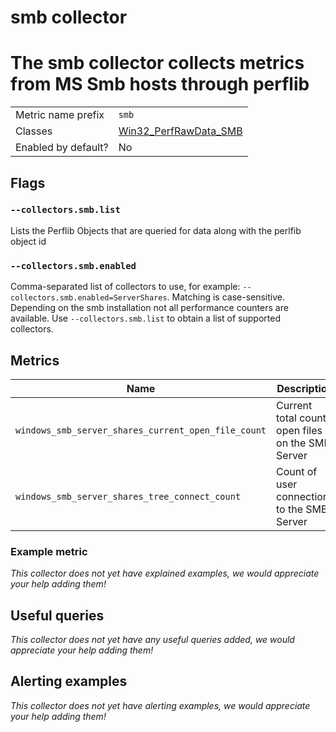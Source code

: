 # smb collector

The smb collector collects metrics from MS Smb hosts through perflib
=======


|||
-|-
Metric name prefix  | `smb`
Classes 			| [Win32_PerfRawData_SMB](https://learn.microsoft.com/en-us/openspecs/windows_protocols/ms-smb/)<br/> 
Enabled by default? | No

## Flags

### `--collectors.smb.list`
Lists the Perflib Objects that are queried for data along with the perlfib object id

### `--collectors.smb.enabled`
Comma-separated list of collectors to use, for example: `--collectors.smb.enabled=ServerShares`. Matching is case-sensitive. Depending on the smb installation not all performance counters are available. Use `--collectors.smb.list` to obtain a list of supported collectors.

## Metrics
Name          | Description
--------------|---------------
`windows_smb_server_shares_current_open_file_count` | Current total count open files on the SMB Server
`windows_smb_server_shares_tree_connect_count` | Count of user connections to the SMB Server

### Example metric
_This collector does not yet have explained examples, we would appreciate your help adding them!_

## Useful queries
_This collector does not yet have any useful queries added, we would appreciate your help adding them!_

## Alerting examples
_This collector does not yet have alerting examples, we would appreciate your help adding them!_

